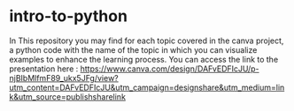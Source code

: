 # intro-to-python
In This repository you may find for each topic covered in the canva project, a python code with the name of the topic in which you can visualize examples to enhance the learning process. You can access the link to the presentation here : https://www.canva.com/design/DAFvEDFIcJU/p-njBIbMlfmF89_ukx5JFg/view?utm_content=DAFvEDFIcJU&utm_campaign=designshare&utm_medium=link&utm_source=publishsharelink 
